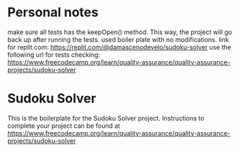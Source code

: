 # Personal notes
make sure all tests has the keepOpen() method. This way, the project will go back up after running the tests.
used boiler plate with no modifications. link for replit.com: https://replit.com/@damascenodevelo/sudoku-solver use the following url for tests checking: https://www.freecodecamp.org/learn/quality-assurance/quality-assurance-projects/sudoku-solver

# Sudoku Solver

This is the boilerplate for the Sudoku Solver project. Instructions to complete your project can be found at https://www.freecodecamp.org/learn/quality-assurance/quality-assurance-projects/sudoku-solver
